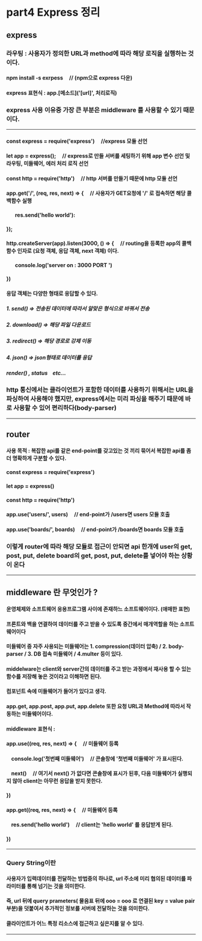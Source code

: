 # part4 Express 정리
## express 
### 라우팅 :  사용자가 정의한 URL과 method에 따라 해당 로직을 실행하는 것이다.
#### npm install -s exrpess &nbsp;&nbsp;&nbsp; // (npm으로 express 다운)
#### express 표현식 : app.[메소드]('[url]', 처리로직)
### express 사용 이유중 가장 큰 부분은 middleware 를 사용할 수 있기 때문이다.
-----------------------------------------------------------------------------------------------------------
#### const express = require('express') &nbsp;&nbsp;&nbsp; //express 모듈 선언  
#### let app = express(); &nbsp;&nbsp;&nbsp; // express로 만들 서버를 세팅하기 위해 app 변수 선언 및 라우팅, 미들웨어, 에러 처리 로직 선언
#### const http = require('http') &nbsp;&nbsp;&nbsp; // http 서버를 만들기 때문에 http 모듈 선언
#### app.get('/', (req, res, next) => { &nbsp;&nbsp;&nbsp; // 사용자가 GET요청에 '/' 로 접속하면 해당 콜백함수 실행
#### &nbsp;&nbsp;&nbsp;&nbsp;&nbsp;&nbsp; res.send('hello world'):
#### });
#### http.createServer(app).listen(3000, () => { &nbsp;&nbsp;&nbsp; // routing을 등록한 app의 콜백함수 인자로 (요청 객체, 응답 객체, next 객체) 이다.
#### &nbsp;&nbsp;&nbsp;&nbsp;&nbsp;&nbsp; console.log('server on : 3000 PORT ')
#### })
#### 응답 객체는 다양한 형태로 응답할 수 있다.
##### 1. send() => 전송된 데이터에 따라서 알맞은 형식으로 바꿔서 전송
##### 2. download() => 해당 파일 다운로드
##### 3. redirect() => 해당 경로로 강제 이동
##### 4. json() => json형태로 데이터를 응답
##### render() , status  &nbsp;&nbsp; etc... 
### http 통신에서는 클라이언트가 포함한 데이터를 사용하기 위해서는 URL을 파싱하여 사용해야 했지만, express에서는 미리 파싱을 해주기 때문에  바로 사용할 수 있어 편리하다(body-parser)
----------------------------------------------------------------------------------------------------------------------
## router
#### 사용 목적 : 복잡한 api를 같은 end-point를 갖고있는 것 끼리 묶어서 복잡한 api를 좀 더 명확하게 구분할 수 있다.
#### const express = require('express')
#### let app = express()
#### const http = require('http')
#### app.use('users/', users)   &nbsp;&nbsp;&nbsp; // end-point가 /users면 users 모듈 호출
#### app.use('boards/', boards)  &nbsp;&nbsp;&nbsp; // end-point가 /boards면 boards 모듈 호출
### 이렇게 router에 따라 해당 모듈로 접근이 안되면 api 한개에 user의 get, post, put, delete board의 get, post, put, delete를 넣어야 하는 상황이 온다
----------------------------------------------------------------------------------------------------------------------
## middleware 란 무엇인가 ?
#### 운영체제와 소프트웨어 응용프로그램 사이에 존재하느 소프트웨어이다. (애매한 표현)
#### 프론트와 백을 연결하여 데이터를 주고 받을 수 있도록 중간에서 매개역할을 하는 소프트웨어이다
#### 미들웨어 중 자주 사용되는 미들웨어는 1. compression(데이터 압축) / 2. body-parser / 3. DB 접속 미들웨어 / 4.multer 등이 있다.
#### middelware는 client와 server간의 데이터를 주고 받는 과정에서 재사용 할 수 있는 함수를 저장해 놓은 것이라고 이해하면 된다.
#### 컴포넌트 속에 미들웨어가 들어가 있다고 생각.
#### app.get, app.post, app.put, app.delete 또한 요청 URL과 Method에 따라서 작동하는 미들웨어이다.
#### middleware 표현식 : 
#### app.use((req, res, next) => {  &nbsp;&nbsp;&nbsp; // 미들웨어 등록
#### &nbsp;&nbsp;&nbsp; console.log('첫번째 미들웨어')  &nbsp;&nbsp;&nbsp; // 콘솔창에 '첫번째 미들웨어' 가 표시된다.
#### &nbsp;&nbsp;&nbsp; next()   &nbsp;&nbsp;&nbsp; // 여기서 next() 가 없다면 콘솔창에 표시가 된후,  다음 미들웨어가 실행되지 않아 client는 아무런 응답을 받지 못한다.
#### })
#### app.get((req, res, next) => {  &nbsp;&nbsp;&nbsp; // 미들웨어 등록
#### &nbsp;&nbsp;&nbsp; res.send('hello world') &nbsp;&nbsp;&nbsp; // client는 'hello world' 를 응답받게 된다.
#### })
------------------------------------------------------------------------------------------------------------------------
### Query String이란
#### 사용자가 입력데이터를 전달하는 방법중의 하나로, url 주소에 미리 협의된 데이터를 파라미터를 통해 넘기는 것을 의미한다.
#### 즉, url 뒤에 query prameters( 물음표 뒤에 ooo = ooo 로 연결된 key = value pair부분)을 덧붙여서 추가적인 정보를 서버에 전달하는 것을 의미한다.
#### 클라이언트가 어느 특정 리소스에 접근하고 싶은지를 알 수 있다.
---------------------------------------------------------------------------------------------------------------------


